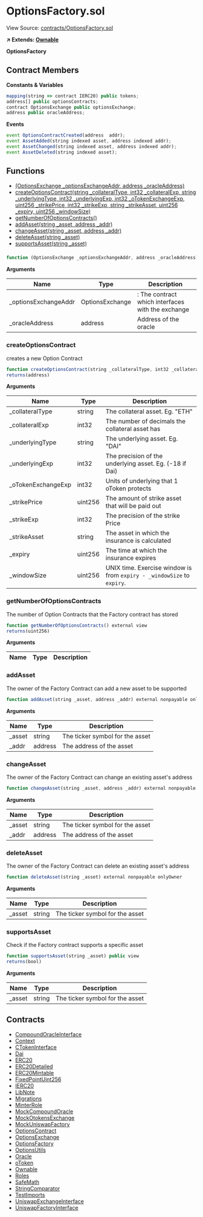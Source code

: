 # OptionsFactory.sol

View Source: [contracts/OptionsFactory.sol](../contracts/OptionsFactory.sol)

**↗ Extends: [Ownable](Ownable.md)**

**OptionsFactory**

## Contract Members
**Constants & Variables**

```js
mapping(string => contract IERC20) public tokens;
address[] public optionsContracts;
contract OptionsExchange public optionsExchange;
address public oracleAddress;

```

**Events**

```js
event OptionsContractCreated(address  addr);
event AssetAdded(string indexed asset, address indexed addr);
event AssetChanged(string indexed asset, address indexed addr);
event AssetDeleted(string indexed asset);
```

## Functions

- [(OptionsExchange _optionsExchangeAddr, address _oracleAddress)](#)
- [createOptionsContract(string _collateralType, int32 _collateralExp, string _underlyingType, int32 _underlyingExp, int32 _oTokenExchangeExp, uint256 _strikePrice, int32 _strikeExp, string _strikeAsset, uint256 _expiry, uint256 _windowSize)](#createoptionscontract)
- [getNumberOfOptionsContracts()](#getnumberofoptionscontracts)
- [addAsset(string _asset, address _addr)](#addasset)
- [changeAsset(string _asset, address _addr)](#changeasset)
- [deleteAsset(string _asset)](#deleteasset)
- [supportsAsset(string _asset)](#supportsasset)

### 

```js
function (OptionsExchange _optionsExchangeAddr, address _oracleAddress) public nonpayable
```

**Arguments**

| Name        | Type           | Description  |
| ------------- |------------- | -----|
| _optionsExchangeAddr | OptionsExchange | : The contract which interfaces with the exchange | 
| _oracleAddress | address | Address of the oracle | 

### createOptionsContract

creates a new Option Contract

```js
function createOptionsContract(string _collateralType, int32 _collateralExp, string _underlyingType, int32 _underlyingExp, int32 _oTokenExchangeExp, uint256 _strikePrice, int32 _strikeExp, string _strikeAsset, uint256 _expiry, uint256 _windowSize) external nonpayable
returns(address)
```

**Arguments**

| Name        | Type           | Description  |
| ------------- |------------- | -----|
| _collateralType | string | The collateral asset. Eg. "ETH" | 
| _collateralExp | int32 | The number of decimals the collateral asset has | 
| _underlyingType | string | The underlying asset. Eg. "DAI" | 
| _underlyingExp | int32 | The precision of the underlying asset. Eg. (-18 if Dai) | 
| _oTokenExchangeExp | int32 | Units of underlying that 1 oToken protects | 
| _strikePrice | uint256 | The amount of strike asset that will be paid out | 
| _strikeExp | int32 | The precision of the strike Price | 
| _strikeAsset | string | The asset in which the insurance is calculated | 
| _expiry | uint256 | The time at which the insurance expires | 
| _windowSize | uint256 | UNIX time. Exercise window is from `expiry - _windowSize` to `expiry`. | 

### getNumberOfOptionsContracts

The number of Option Contracts that the Factory contract has stored

```js
function getNumberOfOptionsContracts() external view
returns(uint256)
```

**Arguments**

| Name        | Type           | Description  |
| ------------- |------------- | -----|

### addAsset

The owner of the Factory Contract can add a new asset to be supported

```js
function addAsset(string _asset, address _addr) external nonpayable onlyOwner 
```

**Arguments**

| Name        | Type           | Description  |
| ------------- |------------- | -----|
| _asset | string | The ticker symbol for the asset | 
| _addr | address | The address of the asset | 

### changeAsset

The owner of the Factory Contract can change an existing asset's address

```js
function changeAsset(string _asset, address _addr) external nonpayable onlyOwner 
```

**Arguments**

| Name        | Type           | Description  |
| ------------- |------------- | -----|
| _asset | string | The ticker symbol for the asset | 
| _addr | address | The address of the asset | 

### deleteAsset

The owner of the Factory Contract can delete an existing asset's address

```js
function deleteAsset(string _asset) external nonpayable onlyOwner 
```

**Arguments**

| Name        | Type           | Description  |
| ------------- |------------- | -----|
| _asset | string | The ticker symbol for the asset | 

### supportsAsset

Check if the Factory contract supports a specific asset

```js
function supportsAsset(string _asset) public view
returns(bool)
```

**Arguments**

| Name        | Type           | Description  |
| ------------- |------------- | -----|
| _asset | string | The ticker symbol for the asset | 

## Contracts

* [CompoundOracleInterface](CompoundOracleInterface.md)
* [Context](Context.md)
* [CTokenInterface](CTokenInterface.md)
* [Dai](Dai.md)
* [ERC20](ERC20.md)
* [ERC20Detailed](ERC20Detailed.md)
* [ERC20Mintable](ERC20Mintable.md)
* [FixedPointUint256](FixedPointUint256.md)
* [IERC20](IERC20.md)
* [LibNote](LibNote.md)
* [Migrations](Migrations.md)
* [MinterRole](MinterRole.md)
* [MockCompoundOracle](MockCompoundOracle.md)
* [MockOtokensExchange](MockOtokensExchange.md)
* [MockUniswapFactory](MockUniswapFactory.md)
* [OptionsContract](OptionsContract.md)
* [OptionsExchange](OptionsExchange.md)
* [OptionsFactory](OptionsFactory.md)
* [OptionsUtils](OptionsUtils.md)
* [Oracle](Oracle.md)
* [oToken](oToken.md)
* [Ownable](Ownable.md)
* [Roles](Roles.md)
* [SafeMath](SafeMath.md)
* [StringComparator](StringComparator.md)
* [TestImports](TestImports.md)
* [UniswapExchangeInterface](UniswapExchangeInterface.md)
* [UniswapFactoryInterface](UniswapFactoryInterface.md)

